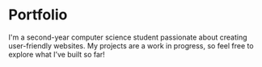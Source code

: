 # Portfolio
I'm a second-year computer science student passionate about creating user-friendly websites. My projects are a work in progress, so feel free to explore what I’ve built so far!
